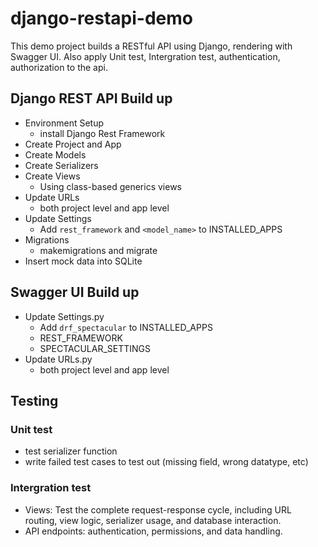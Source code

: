 # django-restapi-demo
This demo project builds a RESTful API using Django, rendering with Swagger UI.
Also apply Unit test, Intergration test, authentication, authorization to the api.
## Django REST API Build up
- Environment Setup 
    - install Django Rest Framework
- Create Project and App 
- Create Models
- Create Serializers
- Create Views
    - Using class-based generics views
- Update URLs
    - both project level and app level
- Update Settings
    - Add `rest_framework` and `<model_name>` to INSTALLED_APPS
- Migrations
    - makemigrations and migrate
- Insert mock data into SQLite

## Swagger UI Build up
- Update Settings.py 
    - Add `drf_spectacular` to INSTALLED_APPS
    - REST_FRAMEWORK
    - SPECTACULAR_SETTINGS 
- Update URLs.py
    - both project level and app level

## Testing
### Unit test
- test serializer function
- write failed test cases to test out (missing field, wrong datatype, etc)
### Intergration test
- Views: Test the complete request-response cycle, including URL routing, view logic, serializer usage, and database interaction.
- API endpoints: authentication, permissions, and data handling.
